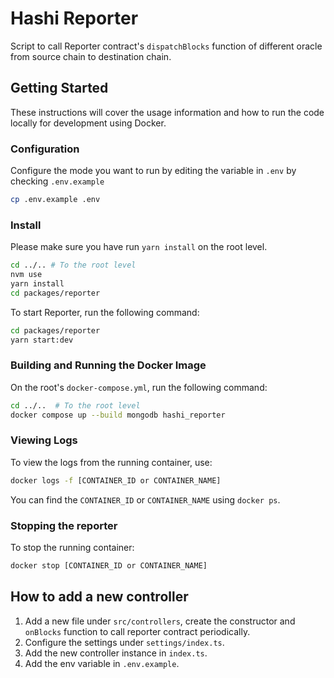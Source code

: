 # Hashi Reporter

Script to call Reporter contract's `dispatchBlocks` function of different oracle from source chain to destination chain.

## Getting Started

These instructions will cover the usage information and how to run the code locally for development using Docker.

### Configuration

Configure the mode you want to run by editing the variable in `.env` by checking `.env.example`

```sh
cp .env.example .env
```

### Install

Please make sure you have run `yarn install` on the root level.

```sh
cd ../.. # To the root level
nvm use
yarn install
cd packages/reporter
```

To start Reporter, run the following command:

```sh
cd packages/reporter
yarn start:dev
```

### Building and Running the Docker Image

On the root's `docker-compose.yml`, run the following command:

```sh
cd ../..  # To the root level
docker compose up --build mongodb hashi_reporter
```

### Viewing Logs

To view the logs from the running container, use:

```sh
docker logs -f [CONTAINER_ID or CONTAINER_NAME]
```

You can find the `CONTAINER_ID` or `CONTAINER_NAME` using `docker ps`.

### Stopping the reporter

To stop the running container:

```sh
docker stop [CONTAINER_ID or CONTAINER_NAME]
```

## How to add a new controller

1. Add a new file under `src/controllers`, create the constructor and `onBlocks` function to call reporter contract
   periodically.
2. Configure the settings under `settings/index.ts`.
3. Add the new controller instance in `index.ts`.
4. Add the env variable in `.env.example`.
